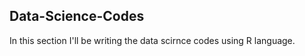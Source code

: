 ## Data-Science-Codes ##    
In this section I'll be writing the data scirnce codes using R language.             

     
  
 
